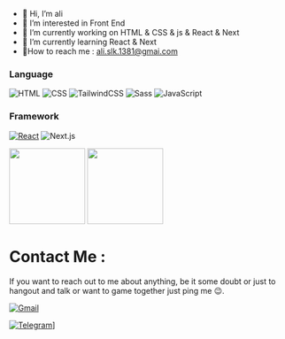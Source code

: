 - 👋 Hi, I’m ali
-  👀 I’m interested in Front End
- 🔭 I’m currently working on HTML & CSS & js & React & Next
- 🌱 I’m currently learning React & Next
- 📩How to reach me : ali.slk.1381@gmai.com

### Language
![HTML](https://img.shields.io/badge/HTML-%23E34F26.svg?logo=html5&logoColor=white)
![CSS](https://img.shields.io/badge/CSS-639?logo=css&logoColor=fff)
![TailwindCSS](https://img.shields.io/badge/Tailwind%20CSS-%2338B2AC.svg?logo=tailwind-css&logoColor=white)
![Sass](https://img.shields.io/badge/Sass-C69?logo=sass&logoColor=fff)
![JavaScript](https://img.shields.io/badge/-JavaScript-000?&logo=JavaScript)

### Framework
[![React](https://img.shields.io/badge/React-%2320232a.svg?logo=react&logoColor=%2361DAFB)](#)
![Next.js](https://img.shields.io/badge/Next.js-black?logo=next.js&logoColor=white)

<a><img height="137px" src="https://github-readme-stats.vercel.app/api?username=alisarla-k&hide_title=true&hide_border=true&show_icons=true&include_all_commits=true&count_private=true&line_height=21&text_color=000&icon_color=000&bg_color=0,ea6161,ffc64d,fffc4d,52fa5a&theme=graywhite" />
<img height="137px" src="https://github-readme-stats.vercel.app/api/top-langs/?username=alisarla-k&hide=react&hide_title=true&hide_border=true&layout=compact&langs_count=6&exclude_repo=comp426,Redventures-Movie-Quotes&text_color=000&icon_color=fff&bg_color=0,52fa5a,4dfcff,c64dff&theme=graywhite" /></a>

# Contact Me :

If you want to reach out to me about anything, be it some doubt or just to hangout and talk or want to game together just ping me 😉.

<a href="ali.slk.1381@gmai.com">![Gmail](https://img.shields.io/badge/Gmail-D14836?logo=gmail&logoColor=white)</a>

<a href="https://www.linkedin.com/in/ashutosh-saxena-7b326817b/"> ![Telegram](https://img.shields.io/badge/Telegram-2CA5E0?logo=telegram&logoColor=white)]</a>


<!---
alisarla-k/alisarla-k is a ✨ special ✨ repository because its `README.md` (this file) appears on your GitHub profile.
You can click the Preview link to take a look at your changes.
--->
